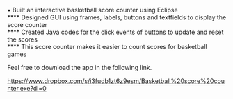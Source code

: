 •	Built an interactive basketball score counter using Eclipse  
**** Designed GUI using frames, labels, buttons and textfields to display the score counter  
**** Created Java codes for the click events of buttons to update and reset the scores  
**** This score counter makes it easier to count scores for basketball games  

Feel free to download the app in the following link.

https://www.dropbox.com/s/i3fudb1zt6z9esm/Basketball%20score%20counter.exe?dl=0
